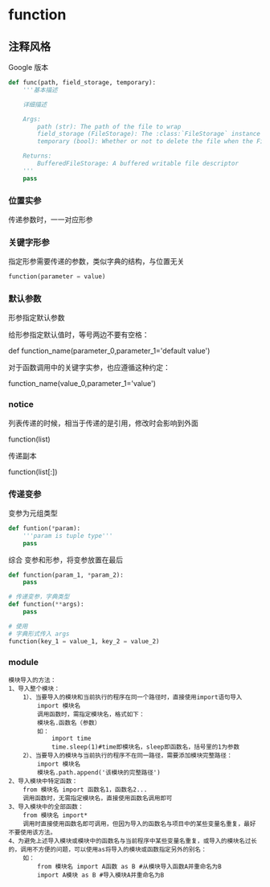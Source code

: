 

# function

## 注释风格

Google 版本

```python
def func(path, field_storage, temporary):
    '''基本描述

    详细描述

    Args:
        path (str): The path of the file to wrap
        field_storage (FileStorage): The :class:`FileStorage` instance to wrap
        temporary (bool): Whether or not to delete the file when the File instance is destructed

    Returns:
        BufferedFileStorage: A buffered writable file descriptor
    '''
    pass
```


### 位置实参

传递参数时，一一对应形参


### 关键字形参

指定形参需要传递的参数，类似字典的结构，与位置无关

```python
function(parameter = value)
```

### 默认参数

形参指定默认参数

给形参指定默认值时，等号两边不要有空格：

def function_name(parameter_0,parameter_1='default value')

对于函数调用中的关键字实参，也应遵循这种约定：

function_name(value_0,parameter_1='value')

### notice

列表传递的时候，相当于传递的是引用，修改时会影响到外面

function(list)

传递副本

function(list[:])

### 传递变参

变参为元组类型

```python
def funtion(*param): 
    '''param is tuple type'''
    pass
```

综合 变参和形参，将变参放置在最后

```python
def function(param_1, *param_2):
    pass

# 传递变参，字典类型
def function(**args):
    pass

# 使用
# 字典形式传入 args
function(key_1 = value_1, key_2 = value_2)
```

### module

```
模块导入的方法：
1、导入整个模块：  
    1）、当要导入的模块和当前执行的程序在同一个路径时，直接使用import语句导入
        import 模块名      
        调用函数时，需指定模块名，格式如下：       
        模块名.函数名（参数）
        如：
            import time
            time.sleep(1)#time即模块名，sleep即函数名，括号里的1为参数
    2）、当要导入的模块与当前执行的程序不在同一路径，需要添加模块完整路径：
        import 模块名
        模块名.path.append('该模块的完整路径')
2、导入模块中特定函数：       
    from 模块名 import 函数名1，函数名2...        
    调用函数时，无需指定模块名，直接使用函数名调用即可
3、导入模块中的全部函数：      
    from 模块名 import*        
    调用时直接使用函数名即可调用，但因为导入的函数名与项目中的某些变量名重复，最好不要使用该方法。
4、为避免上述导入模块或模块中的函数名与当前程序中某些变量名重复，或导入的模块名过长的，调用不方便的问题，可以使用as将导入的模块或函数指定另外的别名：
    如：
        from 模块名 import A函数 as B #从模块导入函数A并重命名为B
        import A模块 as B #导入模块A并重命名为B
```


